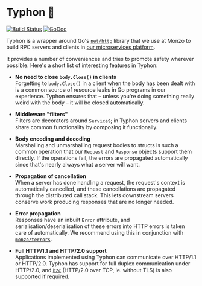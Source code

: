 # Typhon 🐲

[![Build Status](https://travis-ci.org/monzo/typhon.svg?branch=master)](https://travis-ci.org/monzo/typhon)
[![GoDoc](https://godoc.org/github.com/monzo/typhon?status.svg)](https://godoc.org/github.com/monzo/typhon)

Typhon is a wrapper around Go's [`net/http`] library that we use at Monzo to build RPC servers and clients in [our microservices platform][platform blog post].

It provides a number of conveniences and tries to promote safety wherever possible. Here's a short list of interesting features in Typhon:

* **No need to close `body.Close()` in clients**  
  Forgetting to `body.Close()` in a client when the body has been dealt with is a common source of resource leaks in Go programs in our experience. Typhon ensures that – unless you're doing something really weird with the body – it will be closed automatically.

* **Middleware "filters"**  
  Filters are decorators around `Service`s; in Typhon servers and clients share common functionality by composing it functionally.

* **Body encoding and decoding**  
  Marshalling and unmarshalling request bodies to structs is such a common operation that our `Request` and `Response` objects support them directly. If the operations fail, the errors are propagated automatically since that's nearly always what a server will want.

* **Propagation of cancellation**  
  When a server has done handling a request, the request's context is automatically cancelled, and these cancellations are propagated through the distributed call stack. This lets downstream servers conserve work producing responses that are no longer needed.

* **Error propagation**  
  Responses have an inbuilt `Error` attribute, and serialisation/deserialisation of these errors into HTTP errors is taken care of automatically. We recommend using this in conjunction with [`monzo/terrors`].

* **Full HTTP/1.1 and HTTP/2.0 support**  
  Applications implemented using Typhon can communicate over HTTP/1.1 or HTTP/2.0. Typhon has support for full duplex communication under HTTP/2.0, and [`h2c`] (HTTP/2.0 over TCP, ie. without TLS) is also supported if required.

[`net/http`]: https://golang.org/pkg/net/http/
[platform blog post]: https://monzo.com/blog/2016/09/19/building-a-modern-bank-backend/
[`monzo/terrors`]: http://github.com/monzo/terrors
[`h2c`]: https://httpwg.org/specs/rfc7540.html#discover-http
